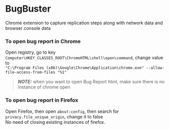 # BugBuster
Chrome extension to capture replication steps along with network data and browser console data

### To open bug report in Chrome
Open registry, go to key ```Computer\HKEY_CLASSES_ROOT\ChromeHTML\shell\open\command```, change value to   
```"C:\Program Files (x86)\Google\Chrome\Application\chrome.exe" --allow-file-access-from-files "%1"```
> **_NOTE:_** when you want to open Bug Report html, make sure there is no instance of chrome open  

  
### To open bug report in Firefox 
Open Firefox, then open ```about:config```, then search for ```privacy.file_unique_origin```, change it to false  
No need of closing existing instances of firefox.  
